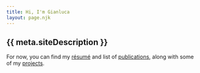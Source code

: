```yaml
---
title: Hi, I'm Gianluca
layout: page.njk
---
```


## {{ meta.siteDescription }}

For now, you can find my [résumé](/resume/) and list of [publications](/publications/), along with some of my [projects](/projects/). 


